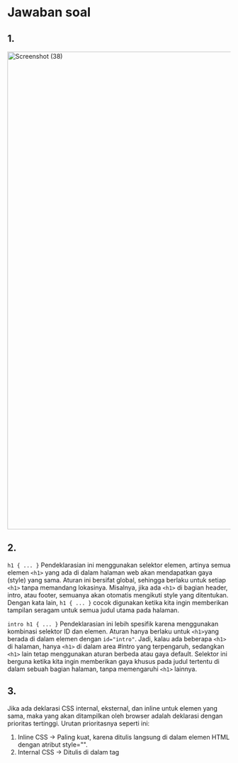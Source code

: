 # Jawaban soal
## 1.
<img width="1920" height="1080" alt="Screenshot (38)" src="https://github.com/user-attachments/assets/39450f98-522c-49d2-bc61-c59548794e05" />

## 2.
`h1 { ... }`
Pendeklarasian ini menggunakan selektor elemen, artinya semua elemen `<h1>` yang ada di dalam halaman web akan mendapatkan gaya (style) yang sama. Aturan ini bersifat global, sehingga berlaku untuk setiap `<h1>` tanpa memandang lokasinya. Misalnya, jika ada `<h1>` di bagian header, intro, atau footer, semuanya akan otomatis mengikuti style yang ditentukan. Dengan kata lain, `h1 { ... }` cocok digunakan ketika kita ingin memberikan tampilan seragam untuk semua judul utama pada halaman.

`intro h1 { ... }`
Pendeklarasian ini lebih spesifik karena menggunakan kombinasi selektor ID dan elemen. Aturan hanya berlaku untuk `<h1>`yang berada di dalam elemen dengan `id="intro"`. Jadi, kalau ada beberapa `<h1>` di halaman, hanya `<h1>` di dalam area #intro yang terpengaruh, sedangkan `<h1>` lain tetap menggunakan aturan berbeda atau gaya default. Selektor ini berguna ketika kita ingin memberikan gaya khusus pada judul tertentu di dalam sebuah bagian halaman, tanpa memengaruhi `<h1>` lainnya.

## 3.
Jika ada deklarasi CSS internal, eksternal, dan inline untuk elemen yang sama, maka yang akan ditampilkan oleh browser adalah deklarasi dengan prioritas tertinggi. Urutan prioritasnya seperti ini:

1. Inline CSS → Paling kuat, karena ditulis langsung di dalam elemen HTML dengan atribut style="".
2. Internal CSS → Ditulis di dalam tag <style> pada file HTML yang sama.
3. Eksternal CSS → Ditulis di file .css terpisah lalu dipanggil dengan <link>.

Jadi, jika ketiga deklarasi itu ada pada elemen yang sama, maka yang tampil di browser adalah style dari inline CSS, kecuali ada aturan khusus seperti penggunaan !important pada internal/eksternal, yang bisa mengubah prioritas.

**Inline CSS**
Prioritas tertinggi karena ditulis langsung di elemen HTML.
```
<h1 style="color: red;">Hello World</h1>
```

**internal**
Prioritas lebih rendah dibanding inline. Jika keduanya ada, browser akan membaca urutan terakhir.
```
<style>
  h1 { color: green; } /* Internal */
</style>
```

**eksternal**
```
/* style.css (Eksternal) */
h1 { color: blue; }
```

## 4.
Jika pada sebuah elemen HTML terdapat ID dan Class sekaligus, lalu keduanya memiliki deklarasi CSS masing-masing, maka style yang ditampilkan di browser adalah style dari ID. Hal ini karena dalam hirarki prioritas CSS, ID selector lebih kuat (specificity lebih tinggi) dibandingkan Class selector.

***Misalnya, ada elemen berikut:***
```
<p id="paragraf-1" class="text-paragraf">Ini contoh paragraf.</p>
```

***Kemudian didefinisikan CSS:***
```
.text-paragraf {
  color: blue;   /* Class */
}

#paragraf-1 {
  color: red;    /* ID */
}
```

Meskipun elemen tersebut memiliki Class dengan warna biru, browser akan menampilkan teks paragraf berwarna merah, karena aturan dari ID #paragraf-1 mengalahkan aturan dari Class .text-paragraf.

Dengan demikian, dapat disimpulkan bahwa ketika sebuah elemen memiliki ID dan Class bersamaan, deklarasi CSS ID yang akan ditampilkan di browser, kecuali ada aturan khusus seperti penggunaan !important yang bisa mengubah prioritas.




# penjelasan dari setiap langkah praktikum beserta screenshotnya.

## 1. Membuat dokumen HTML
<img width="1920" height="1080" alt="Screenshot (37)" src="https://github.com/user-attachments/assets/dcc17909-2acf-4d41-b1e6-97d0151270cb" />
Halaman web pada gambar tersebut menampilkan hasil dari penggunaan HTML dasar dengan penerapan internal dan inline CSS. Struktur halaman terdiri dari judul besar “CSS Internal dan Inline CSS”, tautan menuju materi CSS dasar, sebuah heading “Hello World”, serta paragraf yang berisi penjelasan tentang pembelajaran HTML dan CSS di mata kuliah Pemrograman Web di Universitas Pelita Bangsa. Selain itu, terdapat tautan tambahan “Informasi selengkapnya” yang mengarahkan pengguna pada informasi lebih lanjut. Tampilan masih sederhana karena berfokus pada pengenalan dasar penggunaan tag-tag HTML serta CSS.

## 2. Mendeklarasikan CSS Internal
<img width="1920" height="1080" alt="Screenshot (40)" src="https://github.com/user-attachments/assets/d3a61c15-3b3f-458d-b370-97aff7a34fba" />
Kode HTML tersebut menggunakan CSS internal yang ditulis langsung di dalam tag <style> pada bagian <head>. Dengan pendekatan ini, styling hanya berlaku untuk halaman yang sama. Pada contoh tersebut, beberapa elemen dasar diberikan gaya sederhana, misalnya teks di dalam <header> diberi warna biru tua, link di dalam <nav> diberi warna hijau tua dengan jarak antar-link, dan paragraf pada bagian #intro dibuat lebih rapi dengan margin tambahan. Selain itu, tombol yang dibuat menggunakan class .button diberi latar belakang biru, teks putih, serta sudut membulat agar terlihat lebih menarik, dan ketika diarahkan kursor (hover), warnanya berubah menjadi lebih gelap.

Penerapan CSS internal seperti ini cocok digunakan untuk latihan atau proyek sederhana karena mudah dibaca dan dipahami. Namun, jika halaman web semakin besar, biasanya digunakan CSS eksternal agar lebih terorganisir. Dalam contoh ini, fokus utamanya adalah mengenalkan bagaimana CSS bekerja untuk mengatur tampilan teks, link, dan tombol dengan cara yang sangat sederhana. Dengan begitu, mahasiswa dapat melihat langsung perbedaan tampilan saat menggunakan CSS dibandingkan hanya dengan HTML biasa.

## 3. Menambahkan Inline CSS
<img width="1920" height="1080" alt="Screenshot (41)" src="https://github.com/user-attachments/assets/f5719579-5dfb-4a46-a1fd-542954e52817" />
Internal CSS adalah cara menuliskan kode CSS di dalam tag <style> pada bagian <head> sehingga aturan gaya bisa dipakai berulang kali pada beberapa elemen sekaligus, sedangkan Inline CSS ditulis langsung pada atribut style di tiap elemen HTML sehingga efeknya hanya berlaku untuk elemen tersebut saja. Dengan internal CSS, pengaturan tampilan lebih terstruktur dan mudah dikelola, sementara inline CSS biasanya dipakai untuk perubahan cepat atau styling khusus yang sifatnya spesifik. Keduanya sama-sama valid, tapi praktik terbaik adalah memaksimalkan internal (atau eksternal) CSS agar kode tetap rapi, dan inline CSS hanya digunakan bila benar-benar diperlukan.

## 4. Membuat CSS Eksternal
<img width="1920" height="1080" alt="Screenshot (42)" src="https://github.com/user-attachments/assets/503066a3-6a3c-4402-bc30-0dbafc51c2e5" />
Eksternal CSS adalah metode penulisan kode CSS yang dipisahkan dari file HTML dan ditempatkan dalam file khusus dengan ekstensi .css, kemudian dihubungkan ke HTML menggunakan tag <link> di dalam bagian <head>. Cara ini sangat membantu menjaga struktur kode tetap rapi karena gaya tampilan bisa diatur secara terpusat dan dapat digunakan kembali oleh banyak halaman web sekaligus. Dengan eksternal CSS, pengembang web lebih mudah melakukan perubahan tampilan hanya dengan mengedit satu file, tanpa perlu membuka dan mengubah setiap halaman HTML satu per satu.

## 5. Menambahkan CSS Selector
<img width="1920" height="1080" alt="Screenshot (38)" src="https://github.com/user-attachments/assets/8c060c38-0da6-4aa8-b5fa-a6f16d7fd576" />
Kode CSS eksternal di atas berfungsi untuk memberikan tampilan yang lebih rapi dan menarik pada halaman web dengan pengaturan terstruktur. Bagian awal melakukan reset dasar pada elemen body dengan menghilangkan margin bawaan, menentukan jenis huruf Arial atau sans-serif, serta memberi warna latar belakang abu-abu terang dan teks berwarna gelap agar nyaman dibaca. Header diberi warna hijau dengan teks putih dan rata tengah untuk menonjolkan judul. Navigasi diatur menggunakan latar belakang hitam, teks putih tebal, serta efek transisi warna hijau saat kursor diarahkan pada link, sehingga lebih interaktif. Bagian intro dibuat lebih fokus dengan memberi padding, lebar maksimal, margin tengah, latar putih, sudut membulat, serta bayangan halus agar terlihat seperti card modern. Sementara itu, tombol dirancang berbentuk kotak dengan sudut membulat, warna dasar hijau, teks putih, dan efek hover berupa perubahan warna hijau lebih gelap, sehingga terlihat profesional dan responsif saat digunakan.
